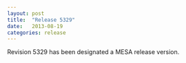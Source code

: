 ```yaml
---
layout: post
title:  "Release 5329"
date:   2013-08-19
categories: release
---
```


Revision 5329 has been designated a MESA release version.
